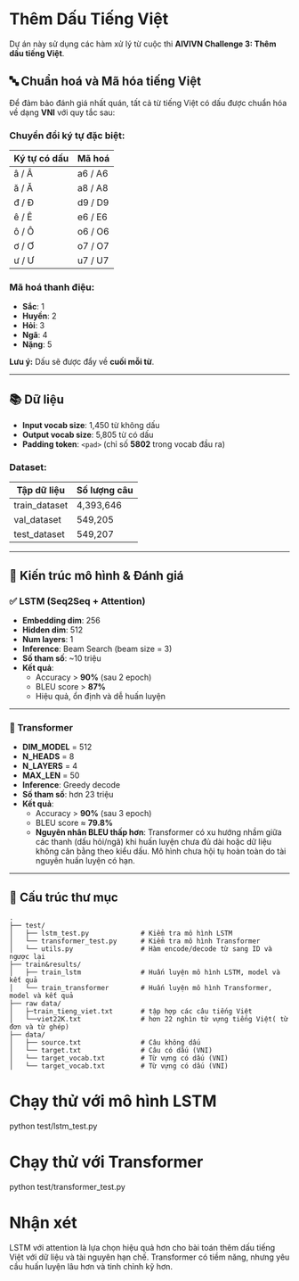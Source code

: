 # Thêm Dấu Tiếng Việt

Dự án này sử dụng các hàm xử lý từ cuộc thi **AIVIVN Challenge 3: Thêm dấu tiếng Việt**.

## 🔤 Chuẩn hoá và Mã hóa tiếng Việt

Để đảm bảo đánh giá nhất quán, tất cả từ tiếng Việt có dấu được chuẩn hóa về dạng **VNI** với quy tắc sau:

### Chuyển đổi ký tự đặc biệt:

| Ký tự có dấu | Mã hoá  |
| ------------ | ------- |
| â / Â        | a6 / A6 |
| ă / Ă        | a8 / A8 |
| đ / Đ        | d9 / D9 |
| ê / Ê        | e6 / E6 |
| ô / Ô        | o6 / O6 |
| ơ / Ơ        | o7 / O7 |
| ư / Ư        | u7 / U7 |

### Mã hoá thanh điệu:

- **Sắc**: 1
- **Huyền**: 2
- **Hỏi**: 3
- **Ngã**: 4
- **Nặng**: 5

**Lưu ý:** Dấu sẽ được đẩy về **cuối mỗi từ**.

---

## 📚 Dữ liệu

- **Input vocab size**: 1,450 từ không dấu
- **Output vocab size**: 5,805 từ có dấu
- **Padding token**: `<pad>` (chỉ số **5802** trong vocab đầu ra)

### Dataset:

| Tập dữ liệu   | Số lượng câu |
| ------------- | ------------ |
| train_dataset | 4,393,646    |
| val_dataset   | 549,205      |
| test_dataset  | 549,207      |

---

## 🧠 Kiến trúc mô hình & Đánh giá

### ✅ LSTM (Seq2Seq + Attention)

- **Embedding dim**: 256
- **Hidden dim**: 512
- **Num layers**: 1
- **Inference**: Beam Search (beam size = 3)
- **Số tham số**: ~10 triệu
- **Kết quả**:
  - Accuracy > **90%** (sau 2 epoch)
  - BLEU score > **87%**
  - Hiệu quả, ổn định và dễ huấn luyện

---

### 🧠 Transformer

- **DIM_MODEL** = 512
- **N_HEADS** = 8
- **N_LAYERS** = 4
- **MAX_LEN** = 50
- **Inference**: Greedy decode
- **Số tham số**: hơn 23 triệu
- **Kết quả**:
  - Accuracy > **90%** (sau 3 epoch)
  - BLEU score ≈ **79.8%**
  - **Nguyên nhân BLEU thấp hơn**: Transformer có xu hướng nhầm giữa các thanh (dấu hỏi/ngã) khi huấn luyện chưa đủ dài hoặc dữ liệu không cân bằng theo kiểu dấu. Mô hình chưa hội tụ hoàn toàn do tài nguyên huấn luyện có hạn.

---

## 📁 Cấu trúc thư mục

```plaintext
.
├── test/
│   ├── lstm_test.py             # Kiểm tra mô hình LSTM
│   └── transformer_test.py      # Kiểm tra mô hình Transformer
│   └── utils.py                 # Hàm encode/decode từ sang ID và ngược lại
├── train&results/
│   ├── train_lstm               # Huấn luyện mô hình LSTM, model và kết quả
│   └── train_transformer        # Huấn luyện mô hình Transformer, model và kết quả
├── raw data/
│   ├─train_tieng_viet.txt       # tập hợp các câu tiếng Việt
│   └──viet22K.txt               # hơn 22 nghìn từ vựng tiếng Việt( từ đơn và từ ghép)
├── data/
│   ├── source.txt               # Câu không dấu
│   └── target.txt               # Câu có dấu (VNI)
│   └── target_vocab.txt         # Từ vựng có dấu (VNI)
│   └── target_vocab.txt         # Từ vựng có dấu (VNI)

```

# Chạy thử với mô hình LSTM

python test/lstm_test.py

# Chạy thử với Transformer

python test/transformer_test.py

# Nhận xét

LSTM với attention là lựa chọn hiệu quả hơn cho bài toán thêm dấu tiếng Việt với dữ liệu và tài nguyên hạn chế.
Transformer có tiềm năng, nhưng yêu cầu huấn luyện lâu hơn và tinh chỉnh kỹ hơn.
